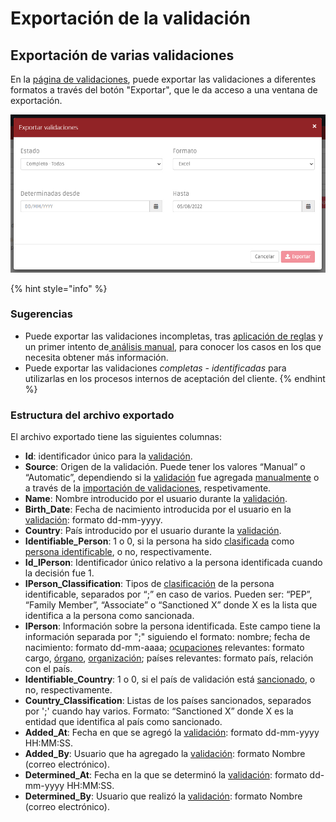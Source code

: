 # Exportación de la validación

## Exportación de varias validaciones&#x20;

En la [página de validaciones](./), puede exportar las validaciones a diferentes formatos a través del botón "Exportar", que le da acceso a una ventana de exportación.

![Ventana de descarga de validaciones](<../../.gitbook/assets/exportar-validações (1).jpg>)

{% hint style="info" %}
### Sugerencias

* Puede exportar las validaciones incompletas, tras [aplicación de reglas](aplicacao-de-regras.md) y un primer intento de[ análisis manual,](analise-manual.md) para conocer los casos en los que necesita obtener más información.
* Puede exportar las validaciones _completas - identificadas_ para utilizarlas en los procesos internos de aceptación del cliente.
{% endhint %}

### Estructura del archivo exportado

El archivo exportado tiene las siguientes columnas:

* **Id**: identificador único para la [validación](../../glossario/glossario-aplicacao.md#validacao).&#x20;
* **Source**: Origen de la validación. Puede tener los valores “Manual” o “Automatic”, dependiendo si la [validación](../../glossario/glossario-aplicacao.md#validacao) fue agregada [manualmente](analise-manual.md) o a través de la [importación de validaciones](upload-de-validacoes.md), respetivamente.&#x20;
* **Name**: Nombre introducido por el usuario durante la [validación](../../glossario/glossario-aplicacao.md#validacao).&#x20;
* **Birth\_Date**: Fecha de nacimiento introducida por el usuario en la [validación](../../glossario/glossario-aplicacao.md#validacao): formato dd-mm-yyyy.
* **Country**: País introducido por el usuario durante la [validación](../../glossario/glossario-aplicacao.md#validacao).&#x20;
* **Identifiable\_Person**: 1 o 0, si la persona ha sido [clasificada](../../glossario/glossario-aplicacao.md#classificacao) como [persona identificable](../../glossario/glossario-aplicacao.md#pessoa-identificavel), o no, respectivamente.&#x20;
* **Id\_IPerson**: Identificador único relativo a la persona identificada cuando la decisión fue 1.
* **IPerson\_Classification**: Tipos de [clasificación](../../glossario/glossario-aplicacao.md#classificacao) de la persona identificable, separados por “;” en caso de varios. Pueden ser: “PEP”, “Family Member”, “Associate” o “Sanctioned X” donde X es la lista que identifica a la persona como sancionada.&#x20;
* **IPerson**: Información sobre la persona identificada. Este campo tiene la información separada por ";" siguiendo el formato: nombre; fecha de nacimiento: formato dd-mm-aaaa; [ocupaciones](../../glossario/glossario-aplicacao.md#ocupacao) relevantes: formato cargo, [órgano](../../glossario/glossario-aplicacao.md#orgao), [organización](../../glossario/glossario-aplicacao.md#organizacao); países relevantes: formato país, relación con el país.
* **Identifiable\_Country**: 1 o 0, si el país de validación está [sancionado](../../glossario/glossario-aplicacao.md#pais-sancionado), o no, respectivamente.&#x20;
* **Country\_Classification**: Listas de los países sancionados, separados por ';' cuando hay varios. Formato: “Sanctioned X” donde X es la entidad que identifica al país como sancionado.
* **Added\_At**: Fecha en que se agregó la [validación](../../glossario/glossario-aplicacao.md#validacao): formato dd-mm-yyyy HH:MM:SS.&#x20;
* **Added\_By**: Usuario que ha agregado la [validación](../../glossario/glossario-aplicacao.md#validacao): formato Nombre (correo electrónico).
* **Determined\_At**: Fecha en la que se determinó la [validación](../../glossario/glossario-aplicacao.md#validacao): formato dd-mm-yyyy HH:MM:SS.
* **Determined\_By**: Usuario que realizó la [validación](../../glossario/glossario-aplicacao.md#validacao): formato Nombre (correo electrónico).

